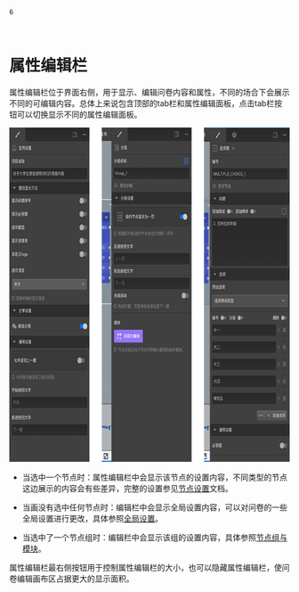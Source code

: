 ```index
6
```
```tag

```
```summary

```
# 属性编辑栏

属性编辑栏位于界面右侧，用于显示、编辑问卷内容和属性，不同的场合下会展示不同的可编辑内容。总体上来说包含顶部的tab栏和属性编辑面板，点击tab栏按钮可以切换显示不同的属性编辑面板。

<img src='./images/sidebar.png' height='600'>

+ 当选中一个节点时：属性编辑栏中会显示该节点的设置内容，不同类型的节点这边展示的内容会有些差异，完整的设置参见[节点设置](../node-setting/concept.md)文档。

+ 当画没有选中任何节点时：编辑栏中会显示全局设置内容，可以对问卷的一些全局设置进行更改，具体参照[全局设置](./global-setting.md)。

+ 当选中了一个节点组时：编辑栏中会显示该组的设置内容，具体参照[节点组与模块](../groups/concept.md)。

属性编辑栏最右侧按钮用于控制属性编辑栏的大小，也可以隐藏属性编辑栏，使问卷编辑画布区占据更大的显示面积。




